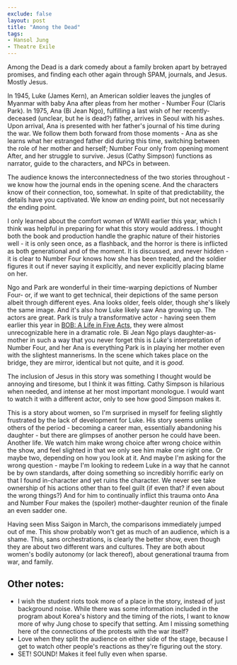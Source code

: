 ```yaml
---
exclude: false
layout: post
title: "Among the Dead"
tags:
- Hansol Jung
- Theatre Exile
---
```

Among the Dead is a dark comedy about a family broken apart by betrayed promises, and finding each other again through SPAM, journals, and Jesus. Mostly Jesus.

In 1945, Luke (James Kern), an American soldier leaves the jungles of Myanmar with baby Ana after pleas from her mother - Number Four (Claris Park). In 1975, Ana (Bi Jean Ngo), fulfilling a last wish of her recently-deceased (unclear, but he is dead?) father, arrives in Seoul with his ashes. Upon arrival, Ana is presented with her father's journal of his time during the war. We follow them both forward from those moments - Ana as she learns what her estranged father did during this time, switching between the role of her mother and herself; Number Four only from opening moment After, and her struggle to survive. Jesus (Cathy Simpson) functions as narrator, guide to the characters, and NPCs in between.

The audience knows the interconnectedness of the two stories throughout - we know how the journal ends in the opening scene. And the characters know of their connection, too, somewhat. In spite of that predictability, the details have you captivated. We know *an* ending point, but not necessarily *the* ending point.

I only learned about the comfort women of WWII earlier this year, which I think was helpful in preparing for what this story would address. I thought both the book and production handle the graphic nature of their histories well - it is only seen once, as a flashback, and the horror is there is inflicted as both generational and of the moment. It is discussed, and never hidden - it is clear to Number Four knows how she has been treated, and the soldier figures it out if never saying it explicitly, and never explicitly placing blame on her.

Ngo and Park are wonderful in their time-warping depictions of Number Four- or, if we want to get technical, their depictions of the same person albeit through different eyes. Ana looks older, feels older, though she's likely the same image. And it's also how Luke likely saw Ana growing up. The actors are great. Park is truly a transformative actor - having seen them earlier this year in [BOB: A Life in Five Acts]({{_posts/2019-03-09-bob-a-life-in-five-acts}}), they were almost unrecognizable here in a dramatic role. Bi Jean Ngo plays daughter-as-mother in such a way that you never forget this is *Luke*'s interpretation of Number Four, and her Ana is everything Park is in playing her mother even with the slightest mannerisms. In the scene which takes place on the bridge, they are mirror, identical but not quite, and it is *good.*

The inclusion of Jesus in this story was something I thought would be annoying and tiresome, but I think it was fitting. Cathy Simpson is hilarious when needed, and intense at her most important monologue. I would want to watch it with a different actor, only to see how good Simpson makes it.

This is a story about women, so I'm surprised in myself for feeling slightly frustrated by the lack of development for Luke. His story seems unlike others of the period - becoming a career man, essentially abandoning his daughter - but there are glimpses of another person he could have been. Another life. We watch him make wrong choice after wrong choice within the show, and feel slighted in that we only see him make one right one. Or maybe two, depending on how you look at it. And maybe I'm asking for the wrong question - maybe I'm looking to redeem Luke in a way that he cannot be by own standards, after doing something so incredibly horrific early on that I found in-character and yet ruins the character. We never see take ownership of his actions other than to feel guilt (if even that? if even about the wrong things?) And for him to continually inflict this trauma onto Ana and Number Four makes the (spoiler) mother-daughter reunion of the finale an even sadder one.

Having seen Miss Saigon in March, the comparisons immediately jumped out of me. This show probably won't get as much of an audience, which is a shame. This, sans orchestrations, is clearly the better show, even though they are about two different wars and cultures. They are both about women's bodily autonomy (or lack thereof), about generational trauma from war, and family.

## Other notes:
* I wish the student riots took more of a place in the story, instead of just background noise. While there was some information included in the program about Korea's history and the timing of the riots, I want to know more of why Jung chose to specify that setting. Am I missing something here of the connections of the protests with the war itself?
* Love when they split the audience on either side of the stage, because I get to watch other people's reactions as they're figuring out the story.
* SET! SOUND! Makes it feel fully even when sparse.
